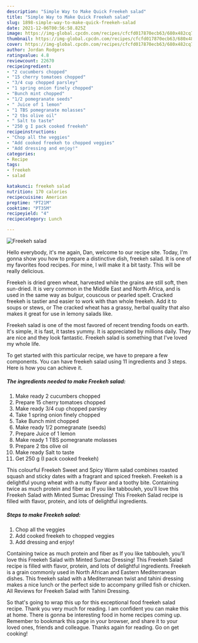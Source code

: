 ```yaml
---
description: "Simple Way to Make Quick Freekeh salad"
title: "Simple Way to Make Quick Freekeh salad"
slug: 1898-simple-way-to-make-quick-freekeh-salad
date: 2021-12-06T00:56:58.825Z
image: https://img-global.cpcdn.com/recipes/cfcfd017870ecb63/680x482cq70/freekeh-salad-recipe-main-photo.jpg
thumbnail: https://img-global.cpcdn.com/recipes/cfcfd017870ecb63/680x482cq70/freekeh-salad-recipe-main-photo.jpg
cover: https://img-global.cpcdn.com/recipes/cfcfd017870ecb63/680x482cq70/freekeh-salad-recipe-main-photo.jpg
author: Jordan Rodgers
ratingvalue: 4.8
reviewcount: 22670
recipeingredient:
- "2 cucumbers chopped"
- "15 cherry tomatoes chopped"
- "3/4 cup chopped parsley"
- "1 spring onion finely chopped"
- "Bunch mint chopped"
- "1/2 pomegranate seeds"
- " Juice of 1 lemon"
- "1 TBS pomegranate molasses"
- "2 tbs olive oil"
- " Salt to taste"
- "250 g I pack cooked freekeh"
recipeinstructions:
- "Chop all the veggies"
- "Add cooked freekeh to chopped veggies"
- "Add dressing and enjoy!"
categories:
- Recipe
tags:
- freekeh
- salad

katakunci: freekeh salad 
nutrition: 170 calories
recipecuisine: American
preptime: "PT21M"
cooktime: "PT35M"
recipeyield: "4"
recipecategory: Lunch

---
```



![Freekeh salad](https://img-global.cpcdn.com/recipes/cfcfd017870ecb63/680x482cq70/freekeh-salad-recipe-main-photo.jpg)

Hello everybody, it's me again, Dan, welcome to our recipe site. Today, I'm gonna show you how to prepare a distinctive dish, freekeh salad. It is one of my favorites food recipes. For mine, I will make it a bit tasty. This will be really delicious.

Freekeh is dried green wheat, harvested while the grains are still soft, then sun-dried. It is very common in the Middle East and North Africa, and is used in the same way as bulgur, couscous or pearled spelt. Cracked freekeh is tastier and easier to work with than whole freekeh. Add it to soups or stews, or The cracked wheat has a grassy, herbal quality that also makes it great for use in lemony salads like.

Freekeh salad is one of the most favored of recent trending foods on earth. It's simple, it is fast, it tastes yummy. It is appreciated by millions daily. They are nice and they look fantastic. Freekeh salad is something that I've loved my whole life.


To get started with this particular recipe, we have to prepare a few components. You can have freekeh salad using 11 ingredients and 3 steps. Here is how you can achieve it.

<!--inarticleads1-->

##### The ingredients needed to make Freekeh salad:

1. Make ready 2 cucumbers chopped
1. Prepare 15 cherry tomatoes chopped
1. Make ready 3/4 cup chopped parsley
1. Take 1 spring onion finely chopped
1. Take Bunch mint chopped
1. Make ready 1/2 pomegranate (seeds)
1. Prepare  Juice of 1 lemon
1. Make ready 1 TBS pomegranate molasses
1. Prepare 2 tbs olive oil
1. Make ready  Salt to taste
1. Get 250 g (I pack cooked freekeh)


This colourful Freekeh Sweet and Spicy Warm salad combines roasted squash and sticky dates with a fragrant and spiced freekeh. Freekeh is a delightful young wheat with a nutty flavor and a toothy bite. Containing twice as much protein and fiber as If you like tabbouleh, you&#39;ll love this Freekeh Salad with Minted Sumac Dressing! This Freekeh Salad recipe is filled with flavor, protein, and lots of delightful ingredients. 

<!--inarticleads2-->

##### Steps to make Freekeh salad:

1. Chop all the veggies
1. Add cooked freekeh to chopped veggies
1. Add dressing and enjoy!


Containing twice as much protein and fiber as If you like tabbouleh, you&#39;ll love this Freekeh Salad with Minted Sumac Dressing! This Freekeh Salad recipe is filled with flavor, protein, and lots of delightful ingredients. Freekeh is a grain commonly used in North African and Eastern Mediterranean dishes. This freekeh salad with a Mediterranean twist and tahini dressing makes a nice lunch or the perfect side to accompany grilled fish or chicken. All Reviews for Freekeh Salad with Tahini Dressing. 

So that's going to wrap this up for this exceptional food freekeh salad recipe. Thank you very much for reading. I am confident you can make this at home. There is gonna be interesting food in home recipes coming up. Remember to bookmark this page in your browser, and share it to your loved ones, friends and colleague. Thanks again for reading. Go on get cooking!
